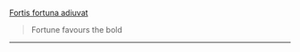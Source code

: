 [Fortis fortuna adiuvat](https://www.latin-is-simple.com/en/analysis/?text=fortis+fortuna+adiuvat&sent_seps=.&sent_seps=%2C&sent_seps=%3B&sent_seps=%3F&sent_seps=%21)

> Fortune favours the bold

---

